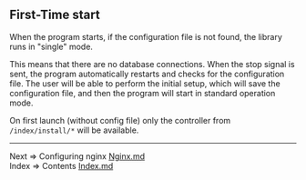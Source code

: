 ## First-Time start

When the program starts, if the configuration file is not found, the library runs in "single" mode.

This means that there are no database connections. When the stop signal is sent, the program automatically restarts and checks for the configuration file. The user will be able to perform the initial setup, which will save the configuration file, and then the program will start in standard operation mode.

On first launch (without config file) only the controller from `/index/install/*` will be available.
___
Next => Configuring nginx [Nginx.md](https://github.com/tryteex/tiny-web/blob/main/doc/Nginx.md)  
Index => Contents [Index.md](https://github.com/tryteex/tiny-web/blob/main/doc/Index.md)  